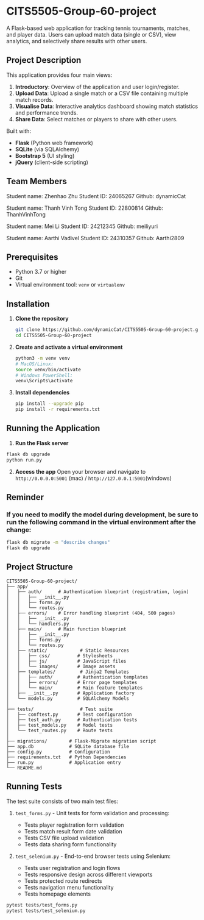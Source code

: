 # CITS5505-Group-60-project

A Flask-based web application for tracking tennis tournaments, matches, and player data. Users can upload match data (single or CSV), view analytics, and selectively share results with other users.

## Project Description

This application provides four main views:

1. **Introductory**: Overview of the application and user login/register.
2. **Upload Data**: Upload a single match or a CSV file containing multiple match records.
3. **Visualise Data**: Interactive analytics dashboard showing match statistics and performance trends.
4. **Share Data**: Select matches or players to share with other users.

Built with:

* **Flask** (Python web framework)
* **SQLite** (via SQLAlchemy)
* **Bootstrap 5** (UI styling)
* **jQuery** (client-side scripting)

## Team Members

Student name: Zhenhao Zhu           Student ID: 24065267            Github: dynamicCat

Student name: Thanh Vinh Tong       Student ID: 22800814            Github: ThanhVinhTong

Student name: Mei Li                Student ID: 24212345            Github: meiliyuri

Student name: Aarthi Vadivel        Student ID: 24310357            Github: Aarthi2809

## Prerequisites

* Python 3.7 or higher
* Git
* Virtual environment tool: `venv` or `virtualenv`

## Installation

1. **Clone the repository**
   ```bash
   git clone https://github.com/dynamicCat/CITS5505-Group-60-project.git
   cd CITS5505-Group-60-project
   ```
2. **Create and activate a virtual environment**
   ```bash
   python3 -m venv venv
   # MacOS/Linux:
   source venv/bin/activate
   # Windows PowerShell:
   venv\Scripts\activate
   ```
3. **Install dependencies**
   ```bash
   pip install --upgrade pip
   pip install -r requirements.txt
   ```

## Running the Application


1. **Run the Flask server**

```bash
flask db upgrade
python run.py
```

2. **Access the app** Open your browser and navigate to `http://0.0.0.0:5001` (mac) / `http://127.0.0.1:5001`(windows)


## Reminder

### If you need to modify the model during development, be sure to run the following command in the virtual environment after the change:

```bash
flask db migrate -m "describe changes"
flask db upgrade
```

## Project Structure

```text
CITS5505-Group-60-project/
├── app/
│   ├── auth/      # Authentication blueprint (registration, login)
│   │   ├── __init__.py
│   │   ├── forms.py
│   │   └── routes.py
│   ├── errors/    # Error handling blueprint (404, 500 pages)
│   │   ├── __init__.py
│   │   └── handlers.py
│   ├── main/      # Main function blueprint
│   │   ├── __init__.py
│   │   ├── forms.py
│   │   └── routes.py
│   ├── static/            # Static Resources
│   │   ├── css/          # Stylesheets
│   │   ├── js/           # JavaScript files
│   │   └── images/       # Image assets
│   ├── templates/         # Jinja2 Templates
│   │   ├── auth/         # Authentication templates
│   │   ├── errors/       # Error page templates
│   │   └── main/         # Main feature templates
│   ├── __init__.py       # Application factory
│   └── models.py         # SQLAlchemy Models
│
├── tests/                 # Test suite
│   ├── conftest.py       # Test configuration
│   ├── test_auth.py      # Authentication tests
│   ├── test_models.py    # Model tests
│   └── test_routes.py    # Route tests
│
├── migrations/        # Flask-Migrate migration script
├── app.db             # SQLite database file
├── config.py          # Configuration
├── requirements.txt   # Python Dependencies
├── run.py             # Application entry
└── README.md

```

## Running Tests

The test suite consists of two main test files:

1. `test_forms.py` - Unit tests for form validation and processing:
   - Tests player registration form validation
   - Tests match result form date validation
   - Tests CSV file upload validation
   - Tests data sharing form functionality

2. `test_selenium.py` - End-to-end browser tests using Selenium:
   - Tests user registration and login flows
   - Tests responsive design across different viewports
   - Tests protected route redirects
   - Tests navigation menu functionality
   - Tests homepage elements

```bash
pytest tests/test_forms.py
pytest tests/test_selenium.py
```